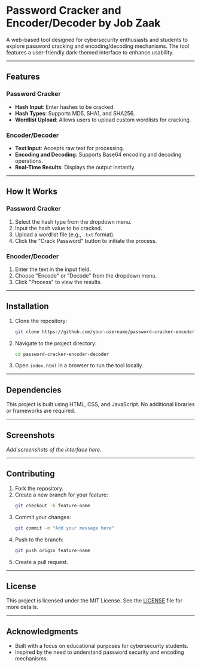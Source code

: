 # Password Cracker and Encoder/Decoder by Job Zaak

A web-based tool designed for cybersecurity enthusiasts and students to explore password cracking and encoding/decoding mechanisms. The tool features a user-friendly dark-themed interface to enhance usability.

---

## Features

### Password Cracker
- **Hash Input**: Enter hashes to be cracked.
- **Hash Types**: Supports MD5, SHA1, and SHA256.
- **Wordlist Upload**: Allows users to upload custom wordlists for cracking.

### Encoder/Decoder
- **Text Input**: Accepts raw text for processing.
- **Encoding and Decoding**: Supports Base64 encoding and decoding operations.
- **Real-Time Results**: Displays the output instantly.

---

## How It Works

### Password Cracker
1. Select the hash type from the dropdown menu.
2. Input the hash value to be cracked.
3. Upload a wordlist file (e.g., `.txt` format).
4. Click the "Crack Password" button to initiate the process.

### Encoder/Decoder
1. Enter the text in the input field.
2. Choose "Encode" or "Decode" from the dropdown menu.
3. Click "Process" to view the results.

---

## Installation

1. Clone the repository:
   ```bash
   git clone https://github.com/your-username/password-cracker-encoder-decoder.git
   ```
2. Navigate to the project directory:
   ```bash
   cd password-cracker-encoder-decoder
   ```
3. Open `index.html` in a browser to run the tool locally.

---

## Dependencies

This project is built using HTML, CSS, and JavaScript. No additional libraries or frameworks are required.

---

## Screenshots

_Add screenshots of the interface here._

---

## Contributing

1. Fork the repository.
2. Create a new branch for your feature:
   ```bash
   git checkout -b feature-name
   ```
3. Commit your changes:
   ```bash
   git commit -m "Add your message here"
   ```
4. Push to the branch:
   ```bash
   git push origin feature-name
   ```
5. Create a pull request.

---

## License

This project is licensed under the MIT License. See the [LICENSE](LICENSE) file for more details.

---

## Acknowledgments

- Built with a focus on educational purposes for cybersecurity students.
- Inspired by the need to understand password security and encoding mechanisms.
